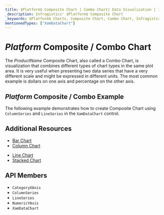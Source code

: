```yaml
---
title: $Platform$ Composite Chart | Combo Chart| Data Visualization | Infragistics
_description: Infragistics' $Platform$ Composite Chart
_keywords: $Platform$ Charts, Composite Chart, Combo Chart, Infragistics
mentionedTypes: ["XamDataChart"]
---
```

# $Platform$ Composite / Combo Chart

The $ProductName$ Composite Chart, also called a Combo Chart, is visualization that combines different types of chart types in the same plot area. It is very useful when presenting two data series that have a very different scale and might be expressed in different units. The most common example is dollars on one axis and percentage on the other axis.

## $Platform$ Composite / Combo Example

The following example demonstrates how to create Composite Chart using `ColumnSeries` and `LineSeries` in the `XamDataChart` control.

<code-view style="height: 600px"
           data-demos-base-url="{environment:dvDemosBaseUrl}"
           iframe-src="{environment:dvDemosBaseUrl}/charts/data-chart-Composite-chart"
           alt="$Platform$ Composite Chart Example" >
</code-view>

<div class="divider--half"></div>

## Additional Resources
- [Bar Chart](bar-chart.md)
- [Column Chart](column-chart.md)
<!-- - [Gantt Chart](gantt-chart.md) -->
- [Line Chart](line-chart.md)
- [Stacked Chart](stacked-chart.md)

## API Members
- `CategoryXAxis`
- `ColumnSeries`
- `LineSeries`
- `NumericYAxis`
- `XamDataChart`
